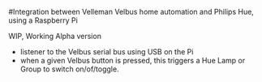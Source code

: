 #Integration between Velleman Velbus home automation and Philips Hue, using a Raspberry Pi

WIP, Working Alpha version

- listener to the Velbus serial bus using USB on the Pi
- when a given Velbus button is pressed, this triggers a Hue Lamp or Group to switch on/of/toggle.
